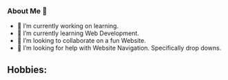 ### About Me 👋
- 🔭 I’m currently working on learning.
- 🌱 I’m currently learning Web Development.
- 👯 I’m looking to collaborate on a fun Website.
- 🤔 I’m looking for help with Website Navigation. Specifically drop downs.

## Hobbies:

<!--
**JordanPicton/JordanPicton** is a ✨ _special_ ✨ repository because its `README.md` (this file) appears on your GitHub profile.

Here are some ideas to get you started:

- 🔭 I’m currently working on ...
- 🤔 I’m looking for help with ...
- 💬 Ask me about ...
- 📫 How to reach me: ...
- 😄 Pronouns: ...
- ⚡ Fun fact: ...
-->
